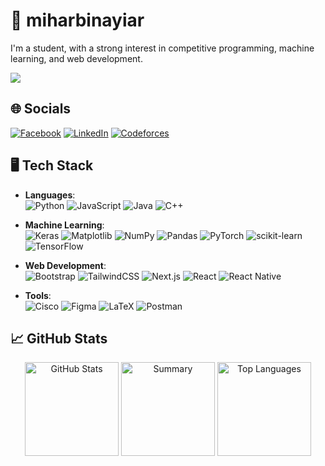 # 👋 miharbinayiar

I'm a student, with a strong interest in competitive programming, machine learning, and web development.

[![](https://visitcount.itsvg.in/api?id=nayiarmiharbi&icon=10&color=13)](https://visitcount.itsvg.in)

## 🌐 Socials
[![Facebook](https://img.shields.io/badge/Facebook-%231877F2.svg?logo=Facebook&logoColor=white)](https://facebook.com/raiyan.ibrahim.9404) 
[![LinkedIn](https://img.shields.io/badge/LinkedIn-%230077B5.svg?logo=linkedin&logoColor=white)](https://linkedin.com/in/raiyan-ibrahim) 
[![Codeforces](https://img.shields.io/badge/Codeforces-%234B6B87.svg?logo=Codeforces&logoColor=white)](https://codeforces.com/profile/miharbinayiar)



## 🖥️ Tech Stack

- **Languages**:  
  ![Python](https://img.shields.io/badge/python-3670A0?style=flat-square&logo=python&logoColor=ffdd54)
  ![JavaScript](https://img.shields.io/badge/javascript-%23323330.svg?style=flat-square&logo=javascript&logoColor=%23F7DF1E)
  ![Java](https://img.shields.io/badge/java-%23ED8B00.svg?style=flat-square&logo=openjdk&logoColor=white)
  ![C++](https://img.shields.io/badge/c++-%2300599C.svg?style=flat-square&logo=c%2B%2B&logoColor=white)  
  
  
 

- **Machine Learning**:  
  ![Keras](https://img.shields.io/badge/Keras-%23D00000.svg?style=flat-square&logo=Keras&logoColor=white)
  ![Matplotlib](https://img.shields.io/badge/Matplotlib-%23ffffff.svg?style=flat-square&logo=Matplotlib&logoColor=black)
  ![NumPy](https://img.shields.io/badge/numpy-%23013243.svg?style=flat-square&logo=numpy&logoColor=white)
  ![Pandas](https://img.shields.io/badge/pandas-%23150458.svg?style=flat-square&logo=pandas&logoColor=white)
  ![PyTorch](https://img.shields.io/badge/PyTorch-%23EE4C2C.svg?style=flat-square&logo=PyTorch&logoColor=white)
  ![scikit-learn](https://img.shields.io/badge/scikit--learn-%23F7931E.svg?style=flat-square&logo=scikit-learn&logoColor=white)
  ![TensorFlow](https://img.shields.io/badge/TensorFlow-%23FF6F00.svg?style=flat-square&logo=TensorFlow&logoColor=white)  

- **Web Development**:  
  ![Bootstrap](https://img.shields.io/badge/bootstrap-%238511FA.svg?style=flat-square&logo=bootstrap&logoColor=white)
  ![TailwindCSS](https://img.shields.io/badge/tailwindcss-%2338B2AC.svg?style=flat-square&logo=tailwind-css&logoColor=white)
  ![Next.js](https://img.shields.io/badge/next.js-%23E0234E.svg?style=flat-square&logo=nextdotjs&logoColor=white)
  ![React](https://img.shields.io/badge/react-%2320232a.svg?style=flat-square&logo=react&logoColor=%2361DAFB)
  ![React Native](https://img.shields.io/badge/react_native-%2320232a.svg?style=flat-square&logo=react&logoColor=%2361DAFB)  

- **Tools**:  
  ![Cisco](https://img.shields.io/badge/cisco-%23049fd9.svg?style=flat-square&logo=cisco&logoColor=black)
  ![Figma](https://img.shields.io/badge/figma-%23F24E1E.svg?style=flat-square&logo=figma&logoColor=white)
  ![LaTeX](https://img.shields.io/badge/LaTeX-008080?style=flat-square&logo=latex&logoColor=white)
  ![Postman](https://img.shields.io/badge/Postman-FF6C37?style=flat-square&logo=postman&logoColor=white)

 



## 📈 GitHub Stats

<p align="center">
  <img src="https://github-readme-stats.vercel.app/api?username=nayiarmiharbi&theme=transparent&hide_border=false&include_all_commits=false&count_private=false&layout=compact" height="150"  alt="GitHub Stats" />
  <img src="https://github-readme-streak-stats.herokuapp.com/?user=nayiarmiharbi&theme=transparent&hide_border=false&include_all_commits=false&count_private=false&layout=compact" height="150"  alt="Summary" />
  <img src="https://github-readme-stats.vercel.app/api/top-langs/?username=nayiarmiharbi&theme=transparent&hide_border=false&include_all_commits=false&count_private=false&layout=compact" height="150"  alt="Top Languages" />
</p>



